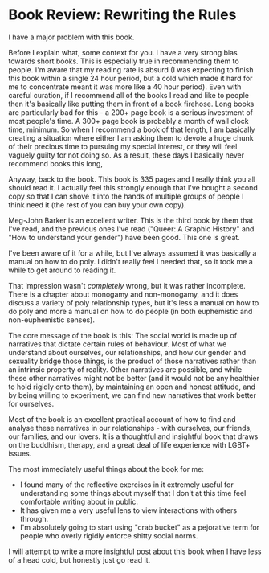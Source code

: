 # Book Review: Rewriting the Rules

I have a major problem with this book.

Before I explain what, some context for you.
I have a very strong bias towards short books. This is especially true in recommending them to people.
I'm aware that my reading rate is absurd (I was expecting to finish this book within a single 24 hour period, but a cold which made it hard for me to concentrate meant it was more like a 40 hour period).
Even with careful curation, if I recommend all of the books I read and like to people then it's basically like putting them in front of a book firehose.
Long books are particularly bad for this - a 200+ page book is a serious investment of most people's time. A 300+ page book is probably a month of wall clock time, minimum.
So when I recommend a book of that length, I am basically creating a situation where either I am asking them to devote a huge chunk of their precious time to pursuing my special interest,
or they will feel vaguely guilty for not doing so.
As a result, these days I basically never recommend books this long,

Anyway, back to the book. This book is 335 pages and I really think you all should read it.
I actually feel this strongly enough that I've bought a second copy so that I can shove it into the hands of multiple groups of people I think need it (the rest of you can buy your own copy).

Meg-John Barker is an excellent writer.
This is the third book by them that I've read, and the previous ones I've read ("Queer: A Graphic History" and "How to understand your gender") have been good.
This one is great.

I've been aware of it for a while, but I've always assumed it was basically a manual on how to do poly. I didn't really feel I needed that, so it took me a while to get around to reading it.

That impression wasn't *completely* wrong, but it was rather incomplete. There is a chapter about monogamy and non-monogamy, and it does discuss a variety of poly relationship types,
but it's less a manual on how to do poly and more a manual on how to do people (in both euphemistic and non-euphemistic senses).

The core message of the book is this:
The social world is made up of narratives that dictate certain rules of behaviour.
Most of what we understand about ourselves, our relationships, and how our gender and sexuality bridge those things, is the product of those narratives rather than an intrinsic property of reality.
Other narratives are possible, and while these other narratives might not be better (and it would not be any healthier to hold rigidly onto them), by maintaining an open and honest attitude,
and by being willing to experiment, we can find new narratives that work better for ourselves.

Most of the book is an excellent practical account of how to find and analyse these narratives in our relationships - with ourselves, our friends, our families, and our lovers.
It is a thoughtful and insightful book that draws on the buddhism, therapy, and a great deal of life experience with LGBT+ issues.

The most immediately useful things about the book for me:

* I found many of the reflective exercises in it extremely useful for understanding some things about myself that I don't at this time feel comfortable writing about in public.
* It has given me a very useful lens to view interactions with others through.
* I'm absolutely going to start using "crab bucket" as a pejorative term for people who overly rigidly enforce shitty social norms.

I will attempt to write a more insightful post about this book when I have less of a head cold, but honestly just go read it.

